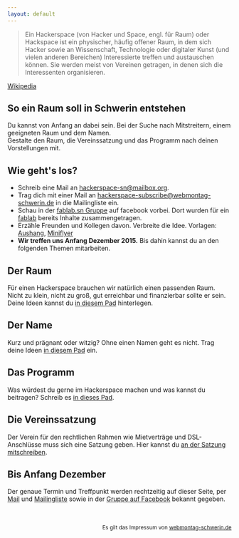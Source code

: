 ```yaml
---
layout: default
---
```


> Ein Hackerspace (von Hacker und Space, engl. für Raum) oder Hackspace ist ein physischer, häufig offener Raum, in dem sich Hacker sowie an Wissenschaft, Technologie oder digitaler Kunst (und vielen anderen Bereichen) Interessierte treffen und austauschen können. Sie werden meist von Vereinen getragen, in denen sich die Interessenten organisieren.

[Wikipedia](https://de.wikipedia.org/wiki/Hackerspace)

## So ein Raum soll in Schwerin entstehen

Du kannst von Anfang an dabei sein. Bei der Suche nach Mitstreitern, einem geeigneten Raum und dem Namen.  
Gestalte den Raum, die Vereinssatzung und das Programm nach deinen Vorstellungen mit.

## Wie geht's los?

* Schreib eine Mail an [hackerspace-sn@mailbox.org](mailto:hackerspace-sn@mailbox.org).
* Trag dich mit einer Mail an [hackerspace-subscribe@webmontag-schwerin.de](mailto:hackerspace-subscribe@webmontag-schwerin.de) in die Mailingliste ein.
* Schau in der [fablab.sn Gruppe](https://www.facebook.com/groups/411294885691851) auf facebook vorbei. Dort wurden für ein [fablab](https://de.wikipedia.org/wiki/FabLab) bereits Inhalte zusammengetragen. 
* Erzähle Freunden und Kollegen davon. Verbreite die Idee. Vorlagen: [Aushang](/hackerspace-abreisser.pdf), [Miniflyer](/hackerspace-miniflyer.pdf)
* __Wir treffen uns Anfang Dezember 2015.__ Bis dahin kannst du an den folgenden Themen mitarbeiten.

## Der Raum

Für einen Hackerspace brauchen wir natürlich einen passenden Raum. Nicht zu klein, nicht zu groß, gut erreichbar und finanzierbar sollte er sein.  
Deine Ideen kannst du [in diesem Pad](https://pad.systemli.org/p/hacksn-raum) hinterlegen.

## Der Name

Kurz und prägnant oder witzig? Ohne einen Namen geht es nicht. Trag deine Ideen [in diesem Pad](https://pad.systemli.org/p/hacksn-raum) ein.

## Das Programm

Was würdest du gerne im Hackerspace machen und was kannst du beitragen? Schreib es [in dieses Pad](https://pad.systemli.org/p/hacksn-raum).

## Die Vereinssatzung

Der Verein für den rechtlichen Rahmen wie Mietverträge und DSL-Anschlüsse muss sich eine Satzung geben. Hier kannst du [an der Satzung mitschreiben](https://pad.systemli.org/p/hacksn-satzung).

## Bis Anfang Dezember

Der genaue Termin und Treffpunkt werden rechtzeitig auf dieser Seite, per [Mail](mailto:hackerspace-sn@mailbox.org) und [Mailingliste](hackerspace-subscribe@webmontag-schwerin.de) sowie in der [Gruppe auf Facebook](https://www.facebook.com/groups/411294885691851) bekannt gegeben.

<p style="text-align:right; font-size:85%; margin-top:3rem;">Es gilt das Impressum von <a href="http://webmontag-schwerin.de/#kontakt">webmontag-schwerin.de</a></p>
